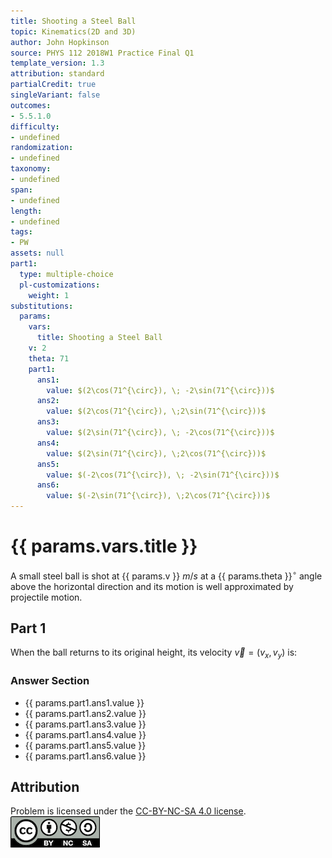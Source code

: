 ```yaml
---
title: Shooting a Steel Ball
topic: Kinematics(2D and 3D)
author: John Hopkinson
source: PHYS 112 2018W1 Practice Final Q1
template_version: 1.3
attribution: standard
partialCredit: true
singleVariant: false
outcomes:
- 5.5.1.0
difficulty:
- undefined
randomization:
- undefined
taxonomy:
- undefined
span:
- undefined
length:
- undefined
tags:
- PW
assets: null
part1:
  type: multiple-choice
  pl-customizations:
    weight: 1
substitutions:
  params:
    vars:
      title: Shooting a Steel Ball
    v: 2
    theta: 71
    part1:
      ans1:
        value: $(2\cos(71^{\circ}), \; -2\sin(71^{\circ}))$
      ans2:
        value: $(2\cos(71^{\circ}), \;2\sin(71^{\circ}))$
      ans3:
        value: $(2\sin(71^{\circ}), \; -2\cos(71^{\circ}))$
      ans4:
        value: $(2\sin(71^{\circ}), \;2\cos(71^{\circ}))$
      ans5:
        value: $(-2\cos(71^{\circ}), \; -2\sin(71^{\circ}))$
      ans6:
        value: $(-2\sin(71^{\circ}), \;2\cos(71^{\circ}))$
---
```

# {{ params.vars.title }}
A small steel ball is shot at {{ params.v }} $m/s$ at a {{ params.theta }}$^{\circ}$ angle above the horizontal direction and its motion is well approximated by projectile motion.

## Part 1

When the ball returns to its original height, its velocity $\overrightarrow{v} = (v_x, v_y)$ is:

### Answer Section

- {{ params.part1.ans1.value }}
- {{ params.part1.ans2.value }}
- {{ params.part1.ans3.value }}
- {{ params.part1.ans4.value }}
- {{ params.part1.ans5.value }}
- {{ params.part1.ans6.value }}

## Attribution

Problem is licensed under the [CC-BY-NC-SA 4.0 license](https://creativecommons.org/licenses/by-nc-sa/4.0/).<br> ![The Creative Commons 4.0 license requiring attribution-BY, non-commercial-NC, and share-alike-SA license.](https://raw.githubusercontent.com/firasm/bits/master/by-nc-sa.png)